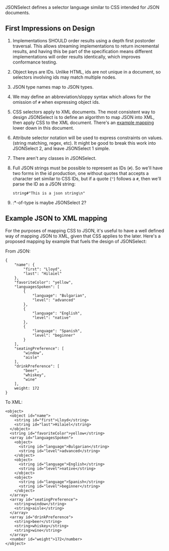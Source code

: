 JSONSelect defines a selector language similar to CSS intended for 
JSON documents.

## First Impressions on Design

1. Implementations SHOULD order results using a depth first postorder
   traversal.  This allows streaming implementations to return
   incremental results, and having this be part of the specification
   means different implementations will order results identically, which
   improves conformance testing.

2. Object keys are IDs.  Unlike HTML, ids are not unique in a document, so
   selectors involving ids may match multiple nodes.
   
3. JSON type names map to JSON types.

4. We may define an abbreviation/sloppy syntax which allows for the
   omission of `#` when expressing object ids.
   
5. CSS selectors apply to XML documents.  The most consistent way to
   design JSONSelect is to define an algorithm to map JSON into XML,
   then apply CSS to the XML document.  There's an [example mapping](#mapping)
   lower down in this document.

6. Attribute selector notation will be used to express constraints on
   values.  (string matching, regex, etc).  It might be good to break this
   work into JSONSelect 2, and leave JSONSelect 1 simple.

7. There aren't any classes in JSONSelect.

8. Full JSON strings must be possible to represent as IDs (`#`).  So we'll
   have two forms in the id production, one without quotes that accepts a
   character set similar to CSS IDs, but if a quote (`"`) follows a `#`,
   then we'll parse the ID as a JSON string:
   
   `string#"This is a json string\n"`
    
9. :*-of-type is maybe JSONSelect 2?

## Example JSON to XML mapping <a name="mapping"></a>

For the purposes of mapping CSS to JSON, it's useful to have a well defined
way of mapping JSON to XML, given that CSS applies to the later.  Here's
a proposed mapping by example that fuels the design of JSONSelect:

From JSON:

    {
        "name": {
            "first": "Lloyd",
            "last": "Hilaiel"
        },
        "favoriteColor": "yellow",
        "languagesSpoken": [
            {
                "language": "Bulgarian",
                "level": "advanced"
            },
            {
                "language": "English",
                "level": "native"
            },
            {
                "language": "Spanish",
                "level": "beginner"
            }
        ],
        "seatingPreference": [
            "window",
            "aisle"
        ],
        "drinkPreference": [
            "beer",
            "whiskey",
            "wine"
        ],
        weight: 172
    }
   
To XML: 
   
    <object>
      <object id="name">
        <string id="first">Lloyd</string>
        <string id="last">Hilaiel</string>
      </object>
      <string id="favoriteColor">yellow</string>
      <array id="languagesSpoken">
        <object>
          <string id="language">Bulgarian</string>
          <string id="level">advanced</string>
        </object>
        <object>
          <string id="language">English</string>
          <string id="level">native</string>
        </object>
        <object>
          <string id="language">Spanish</string>
          <string id="level">beginner</string>
        </object>
      </array>
      <array id="seatingPreference">
        <string>window</string>
        <string>aisle</string>
      </array>
      <array id="drinkPreference">
        <string>beer</string>
        <string>whiskey</string>
        <string>wine</string>
      </array>
      <number id="weight">172</number>
    </object>
